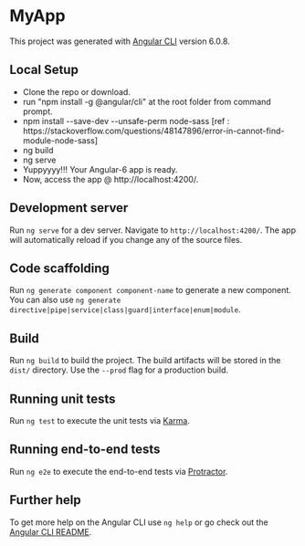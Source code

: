 # MyApp

This project was generated with [Angular CLI](https://github.com/angular/angular-cli) version 6.0.8.

## Local Setup
<ul>
  <li>Clone the repo or download.</li>
  <li>run "npm install -g @angular/cli" at the root folder from command prompt.</li>
  <li>npm install --save-dev  --unsafe-perm node-sass [ref : https://stackoverflow.com/questions/48147896/error-in-cannot-find-module-node-sass]</li>
  <li>ng build</li>
  <li>ng serve</li>
  <li>Yuppyyyy!!! Your Angular-6 app is ready.</li>
  <li>Now, access the app @  http://localhost:4200/.</li>
  </ul>

## Development server

Run `ng serve` for a dev server. Navigate to `http://localhost:4200/`. The app will automatically reload if you change any of the source files.

## Code scaffolding

Run `ng generate component component-name` to generate a new component. You can also use `ng generate directive|pipe|service|class|guard|interface|enum|module`.

## Build

Run `ng build` to build the project. The build artifacts will be stored in the `dist/` directory. Use the `--prod` flag for a production build.

## Running unit tests

Run `ng test` to execute the unit tests via [Karma](https://karma-runner.github.io).

## Running end-to-end tests

Run `ng e2e` to execute the end-to-end tests via [Protractor](http://www.protractortest.org/).

## Further help

To get more help on the Angular CLI use `ng help` or go check out the [Angular CLI README](https://github.com/angular/angular-cli/blob/master/README.md).
